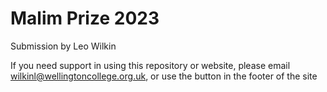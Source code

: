 # Malim Prize 2023
Submission by Leo Wilkin

If you need support in using this repository or website, please email wilkinl@wellingtoncollege.org.uk, or use the button in the footer of the site
